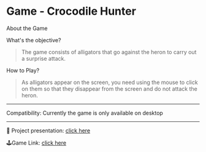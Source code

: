 # Game - Crocodile Hunter

About the Game

What's the objective?
  > The game consists of alligators that go against the heron to carry out a surprise attack.

How to Play?
  > As alligators appear on the screen, you need using the mouse to click on them so that they disappear from the screen and do not attack the heron.
  
------------------------------------------------------------------------------------------------------------------------------

Compatibility: Currently the game is only available on desktop

------------------------------------------------------------------------------------------------------------------------------

<p> 💬 Project presentation: ️<a href="http://ttps%3A//docs.google.com/presentation/d/1Qb-zjBcvkoNIPb1TfBvwmxWaAxv8yeeVXdbgR2rHeU0/edit?usp=sharing" rel="noopener noreferrer" target="_blank">click here</a></p>

<p> 🕹️Game Link: <a href="https://rodrigofxxx.github.io/crocodile-hunter/" rel="noopener noreferrer" target="_blank">click here</a></p>
